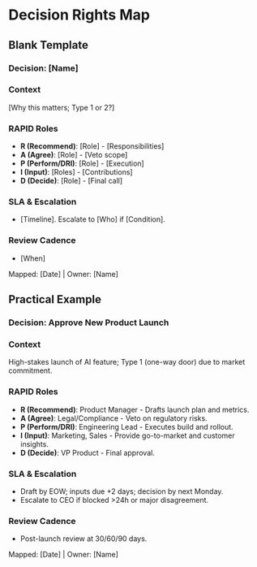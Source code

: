 
# Decision Rights Map

## Blank Template

### Decision: [Name]

### Context
[Why this matters; Type 1 or 2?]

### RAPID Roles
- **R (Recommend)**: [Role] - [Responsibilities]
- **A (Agree)**: [Role] - [Veto scope]
- **P (Perform/DRI)**: [Role] - [Execution]
- **I (Input)**: [Roles] - [Contributions]
- **D (Decide)**: [Role] - [Final call]

### SLA & Escalation
- [Timeline]. Escalate to [Who] if [Condition].

### Review Cadence
- [When]

Mapped: [Date] | Owner: [Name]

## Practical Example

### Decision: Approve New Product Launch

### Context
High-stakes launch of AI feature; Type 1 (one-way door) due to market commitment.

### RAPID Roles
- **R (Recommend)**: Product Manager - Drafts launch plan and metrics.
- **A (Agree)**: Legal/Compliance - Veto on regulatory risks.
- **P (Perform/DRI)**: Engineering Lead - Executes build and rollout.
- **I (Input)**: Marketing, Sales - Provide go-to-market and customer insights.
- **D (Decide)**: VP Product - Final approval.

### SLA & Escalation
- Draft by EOW; inputs due +2 days; decision by next Monday.
- Escalate to CEO if blocked >24h or major disagreement.

### Review Cadence
- Post-launch review at 30/60/90 days.

Mapped: [Date] | Owner: [Name]
